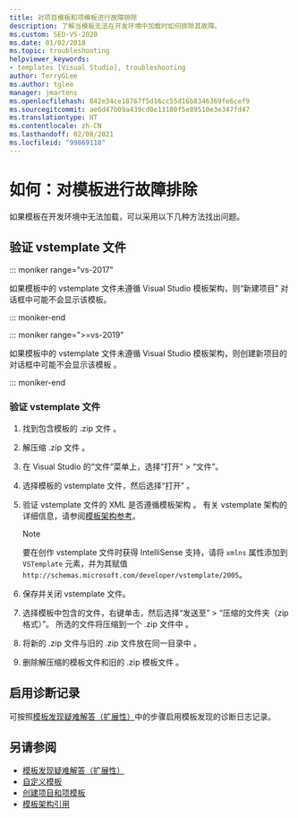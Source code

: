 ```yaml
---
title: 对项目模板和项模板进行故障排除
description: 了解当模板无法在开发环境中加载时如何排除其故障。
ms.custom: SEO-VS-2020
ms.date: 01/02/2018
ms.topic: troubleshooting
helpviewer_keywords:
- templates [Visual Studio], troubleshooting
author: TerryGLee
ms.author: tglee
manager: jmartens
ms.openlocfilehash: 842e34ce18767f5d16cc55d16b8346369fe6cef9
ms.sourcegitcommit: ae6d47b09a439cd0e13180f5e89510e3e347fd47
ms.translationtype: HT
ms.contentlocale: zh-CN
ms.lasthandoff: 02/08/2021
ms.locfileid: "99869110"
---
```

# <a name="how-to-troubleshoot-templates"></a>如何：对模板进行故障排除

如果模板在开发环境中无法加载，可以采用以下几种方法找出问题。

## <a name="validate-the-vstemplate-file"></a>验证 vstemplate 文件

::: moniker range="vs-2017"

如果模板中的 vstemplate  文件未遵循 Visual Studio 模板架构，则“新建项目”  对话框中可能不会显示该模板。

::: moniker-end

::: moniker range=">=vs-2019"

如果模板中的 vstemplate 文件未遵循 Visual Studio 模板架构，则创建新项目的对话框中可能不会显示该模板  。

::: moniker-end

### <a name="to-validate-the-vstemplate-file"></a>验证 vstemplate 文件

1. 找到包含模板的 .zip 文件  。

1. 解压缩 .zip 文件  。

1. 在 Visual Studio 的“文件”菜单上，选择“打开” > “文件”。

1. 选择模板的 vstemplate  文件，然后选择“打开”  。

1. 验证 vstemplate 文件的 XML 是否遵循模板架构  。 有关 vstemplate  架构的详细信息，请参阅[模板架构参考](../extensibility/visual-studio-template-schema-reference.md)。

    > [!NOTE]
    > 要在创作 vstemplate  文件时获得 IntelliSense 支持，请将 `xmlns` 属性添加到 `VSTemplate` 元素，并为其赋值 `http://schemas.microsoft.com/developer/vstemplate/2005`。

1. 保存并关闭 vstemplate  文件。

1. 选择模板中包含的文件，右键单击，然后选择“发送至” > “压缩的文件夹（zip 格式）”。 所选的文件将压缩到一个 .zip 文件中  。

1. 将新的 .zip 文件与旧的 .zip 文件放在同一目录中   。

1. 删除解压缩的模板文件和旧的 .zip 模板文件  。

## <a name="enable-diagnostic-logging"></a>启用诊断记录

可按照[模板发现疑难解答（扩展性）](../extensibility/troubleshooting-template-discovery.md)中的步骤启用模板发现的诊断日志记录。

## <a name="see-also"></a>另请参阅

- [模板发现疑难解答（扩展性）](../extensibility/troubleshooting-template-discovery.md)
- [自定义模板](../ide/customizing-project-and-item-templates.md)
- [创建项目和项模板](../ide/creating-project-and-item-templates.md)
- [模板架构引用](../extensibility/visual-studio-template-schema-reference.md)

